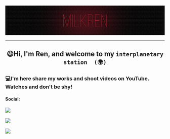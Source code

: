 ![](https://github.com/MilkRen/MilkRen/blob/main/assets/%D1%84%D0%BE%D0%BD.png?raw=true)
___
##  <p style="text-align: center;">😃Hi, I'm Ren, and welcome to my ```interplanetary station  (🌍)```</p>

### 💻I'm here share my works and shoot videos on YouTube. Watches and don't be shy!

#### Social:
![](https://img.shields.io/badge/YouTube-090909??style=for-the-badge&logo=youtube&logoColor=FF0000)

![](https://img.shields.io/badge/telegram-090909??style=for-the-badge&logo=telegram&)


![](https://media2.giphy.com/media/joYf3Ba2phD15ch9Nt/giphy.gif?cid=ecf05e47zgwyy60gbar2kfzsbzotrdptjil0a4ngc0q7ku66&rid=giphy.gif&ct=g)

